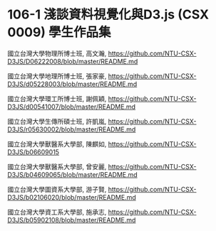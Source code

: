 # 106-1 淺談資料視覺化與D3.js (CSX 0009) 學生作品集

國立台灣大學物理所博士班, 高文瀚, https://github.com/NTU-CSX-D3JS/D06222008/blob/master/README.md

國立台灣大學地理所博士班, 張家豪, https://github.com/NTU-CSX-D3JS/d05228003/blob/master/README.md

國立台灣大學環工所博士班, 謝佩穎, https://github.com/NTU-CSX-D3JS/d00541007/blob/master/README.md

國立台灣大學生傳所碩士班, 許凱嵐, https://github.com/NTU-CSX-D3JS/r05630002/blob/master/README.md

國立台灣大學獸醫系大學部, 陳麒如, https://github.com/NTU-CSX-D3JS/b06609015

國立台灣大學獸醫系大學部, 曾安麗, https://github.com/NTU-CSX-D3JS/b04609065/blob/master/README.md

國立台灣大學圖資系大學部, 游子賢, https://github.com/NTU-CSX-D3JS/b02106020/blob/master/README.md

國立台灣大學資工系大學部, 施承志, https://github.com/NTU-CSX-D3JS/b05902108/blob/master/README.md
